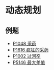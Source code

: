 # 动态规划


## 例题

- [P1048 采药](https://www.luogu.com.cn/problem/P1048)
- [P1616 疯狂的采药](https://www.luogu.com.cn/problem/P1616)
- [P1002 过河卒](https://www.luogu.com.cn/problem/P1002)
- [P5146 最大差值](https://www.luogu.com.cn/problem/P5146)
